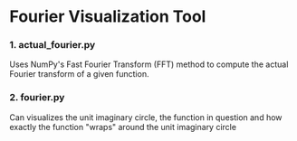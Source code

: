 # Fourier Visualization Tool

### 1. **actual_fourier.py**
Uses NumPy's Fast Fourier Transform (FFT) method to compute the actual Fourier transform of a given function.

### 2. **fourier.py**
Can visualizes the unit imaginary circle, the function in question and how exactly the function "wraps" around the unit imaginary circle
